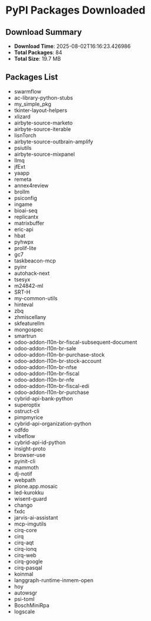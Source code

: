 # PyPI Packages Downloaded

## Download Summary
- **Download Time**: 2025-08-02T16:16:23.426986
- **Total Packages**: 84
- **Total Size**: 19.7 MB

## Packages List
- swarmflow
- ac-library-python-stubs
- my_simple_pkg
- tkinter-layout-helpers
- xlizard
- airbyte-source-marketo
- airbyte-source-iterable
- lisnTorch
- airbyte-source-outbrain-amplify
- psiutils
- airbyte-source-mixpanel
- llmq
- jfExt
- yaapp
- remeta
- annex4review
- brollm
- psiconfig
- ingame
- bioai-seq
- replicantx
- matrixbuffer
- eric-api
- hbat
- pyhwpx
- prolif-lite
- gc7
- taskbeacon-mcp
- pyinr
- autohack-next
- tsesyx
- m24842-ml
- SRT-H
- my-common-utils
- hinteval
- zbq
- zhmiscellany
- skfeaturellm
- mongospec
- smartrun
- odoo-addon-l10n-br-fiscal-subsequent-document
- odoo-addon-l10n-br-sale
- odoo-addon-l10n-br-purchase-stock
- odoo-addon-l10n-br-stock-account
- odoo-addon-l10n-br-nfse
- odoo-addon-l10n-br-fiscal
- odoo-addon-l10n-br-nfe
- odoo-addon-l10n-br-fiscal-edi
- odoo-addon-l10n-br-purchase
- cybrid-api-bank-python
- superoptix
- ostruct-cli
- pimpmyrice
- cybrid-api-organization-python
- odfdo
- vibeflow
- cybrid-api-id-python
- insight-proto
- browser-use
- pyinit-cli
- mammoth
- dj-notif
- webpath
- plone.app.mosaic
- led-kurokku
- wisent-guard
- chango
- fxdc
- jarvis-ai-assistant
- mcp-imgutils
- cirq-core
- cirq
- cirq-aqt
- cirq-ionq
- cirq-web
- cirq-google
- cirq-pasqal
- koinmal
- langgraph-runtime-inmem-open
- hoy
- autowsgr
- psi-toml
- BoschMiniRpa
- logscale
